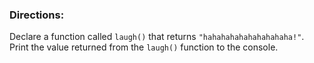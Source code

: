 <h3>Directions:</h3>
Declare a function called <code>laugh()</code> that returns <code>"hahahahahahahahahaha!"</code>. Print the value returned from the <code>laugh()</code> function to the console.
